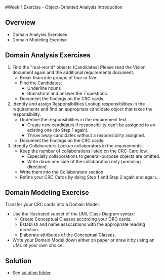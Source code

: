 #Week 1 Exercise - Object-Oriented Analysis Introduction

## Overview

* Domain Analysis Exercises
* Domain Modeling Exercise


## Domain Analysis Exercises

1. Find the "real-world" objects (Candidates)
    Please read the Vision document again and the additional requirements document. 
	* Break team into groups of four or five.
    * Find the Candidates:
        * Underline nouns
        * Brainstorm and answer the 7 questions.
    * Document the findings on the CRC cards.
2. Identify and assign Responsibilities
    Lookup responsibilities in the requirements and find an appropriate candidate object that takes the responsibility.
	* Underline the responsibilities in the requirement text.
        * Create new candidates if responsibility can’t be assigned to an existing one (do Step 1 again).
        * Throw away candidates without a responsibility assigned.
    * Document the findings on the CRC cards.
3. Identify Collaborators
    Lookup collaborators in the requirements.
	* Keep the number of collaborations listed on the CRC-Card low.
        * Especially collaborations to general-purpose objects are omitted.
        * Write down one side of the collaboration only (=reading direction).
    * Write them into the Collaborators section.
    * Refine your CRC Cards by doing Step 1 and Step 2 again and again…


## Domain Modeling Exercise

Transfer your CRC cards into a Domain Model.

* Use the illustrated subset of the UML Class Diagram syntax:
    * Create Conceptual Classes according your CRC cards.
    * Establish and name associations with the appropriate reading direction.
    * Elaborate attributes of the Conceptual Classes.
* Write your Domain Model down either on paper or draw it by using an UML of your own choice.


## Solution

* See [solution folder](../solution)
